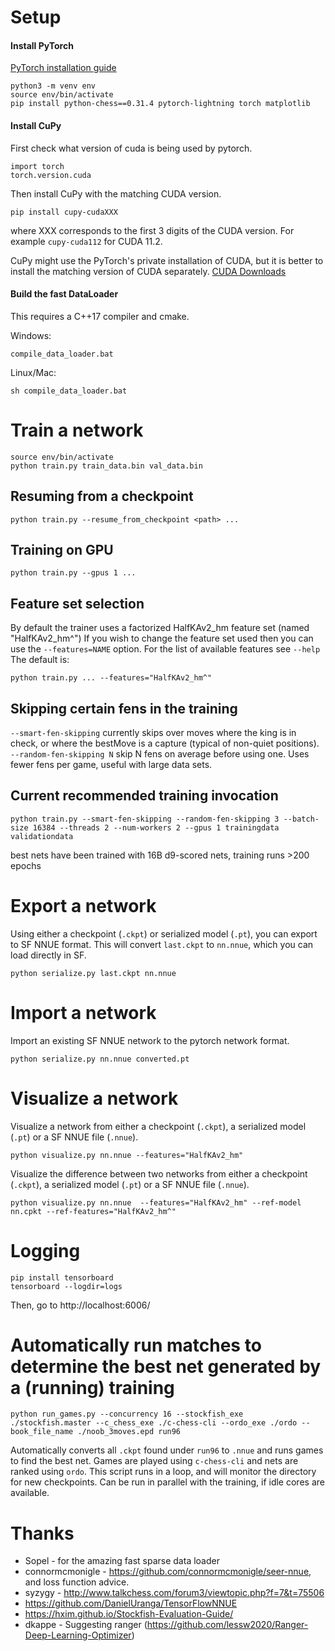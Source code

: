 # Setup

#### Install PyTorch

[PyTorch installation guide](https://pytorch.org/get-started/locally/)

```
python3 -m venv env
source env/bin/activate
pip install python-chess==0.31.4 pytorch-lightning torch matplotlib
```

#### Install CuPy
First check what version of cuda is being used by pytorch.
```
import torch
torch.version.cuda
```
Then install CuPy with the matching CUDA version.
```
pip install cupy-cudaXXX
```
where XXX corresponds to the first 3 digits of the CUDA version. For example `cupy-cuda112` for CUDA 11.2.

CuPy might use the PyTorch's private installation of CUDA, but it is better to install the matching version of CUDA separately. [CUDA Downloads](https://developer.nvidia.com/cuda-downloads)

#### Build the fast DataLoader
This requires a C++17 compiler and cmake.

Windows:
```
compile_data_loader.bat
```

Linux/Mac:
```
sh compile_data_loader.bat
```

# Train a network

```
source env/bin/activate
python train.py train_data.bin val_data.bin
```

## Resuming from a checkpoint
```
python train.py --resume_from_checkpoint <path> ...
```

## Training on GPU
```
python train.py --gpus 1 ...
```
## Feature set selection
By default the trainer uses a factorized HalfKAv2_hm feature set (named "HalfKAv2_hm^")
If you wish to change the feature set used then you can use the `--features=NAME` option. For the list of available features see `--help`
The default is:
```
python train.py ... --features="HalfKAv2_hm^"
```

## Skipping certain fens in the training

`--smart-fen-skipping` currently skips over moves where the king is in check, or where the bestMove is a capture (typical of non-quiet positions).
`--random-fen-skipping N` skip N fens on average before using one. Uses fewer fens per game, useful with large data sets.

## Current recommended training invocation

```
python train.py --smart-fen-skipping --random-fen-skipping 3 --batch-size 16384 --threads 2 --num-workers 2 --gpus 1 trainingdata validationdata
```
best nets have been trained with 16B d9-scored nets, training runs >200 epochs



# Export a network

Using either a checkpoint (`.ckpt`) or serialized model (`.pt`),
you can export to SF NNUE format.  This will convert `last.ckpt`
to `nn.nnue`, which you can load directly in SF.
```
python serialize.py last.ckpt nn.nnue
```

# Import a network

Import an existing SF NNUE network to the pytorch network format.
```
python serialize.py nn.nnue converted.pt
```

# Visualize a network

Visualize a network from either a checkpoint (`.ckpt`), a serialized model (`.pt`)
or a SF NNUE file (`.nnue`).
```
python visualize.py nn.nnue --features="HalfKAv2_hm"
```

Visualize the difference between two networks from either a checkpoint (`.ckpt`), a serialized model (`.pt`)
or a SF NNUE file (`.nnue`).
```
python visualize.py nn.nnue  --features="HalfKAv2_hm" --ref-model nn.cpkt --ref-features="HalfKAv2_hm^"
```

# Logging

```
pip install tensorboard
tensorboard --logdir=logs
```
Then, go to http://localhost:6006/

# Automatically run matches to determine the best net generated by a (running) training

```
python run_games.py --concurrency 16 --stockfish_exe ./stockfish.master --c_chess_exe ./c-chess-cli --ordo_exe ./ordo --book_file_name ./noob_3moves.epd run96
```

Automatically converts all `.ckpt` found under `run96` to `.nnue` and runs games to find the best net. Games are played using `c-chess-cli` and nets are ranked using `ordo`.
This script runs in a loop, and will monitor the directory for new checkpoints. Can be run in parallel with the training, if idle cores are available.


# Thanks

* Sopel - for the amazing fast sparse data loader
* connormcmonigle - https://github.com/connormcmonigle/seer-nnue, and loss function advice.
* syzygy - http://www.talkchess.com/forum3/viewtopic.php?f=7&t=75506
* https://github.com/DanielUranga/TensorFlowNNUE
* https://hxim.github.io/Stockfish-Evaluation-Guide/
* dkappe - Suggesting ranger (https://github.com/lessw2020/Ranger-Deep-Learning-Optimizer)
